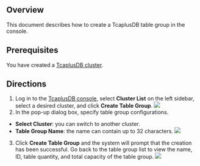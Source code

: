 
## Overview
This document describes how to create a TcaplusDB table group in the console.

## Prerequisites
You have created a [TcaplusDB cluster](https://intl.cloud.tencent.com/document/product/1016/32714).

## Directions
1. Log in to the [TcaplusDB console](https://console.cloud.tencent.com/tcaplusdb/app), select **Cluster List** on the left sidebar, select a desired cluster, and click **Create Table Group**.
![](https://main.qcloudimg.com/raw/f6648ca638efde0f8a80ceb02c30dc67.png)
2. In the pop-up dialog box, specify table group configurations.
 - **Select Cluster**: you can switch to another cluster.
 - **Table Group Name**: the name can contain up to 32 characters.
![](https://main.qcloudimg.com/raw/4e1068deb10de257416ae7b3bacd9078.png)
3. Click **Create Table Group** and the system will prompt that the creation has been successful.
Go back to the table group list to view the name, ID, table quantity, and total capacity of the table group.
![](https://main.qcloudimg.com/raw/79ff1b0a0e7c8d0df23abe719d97b642.png)
